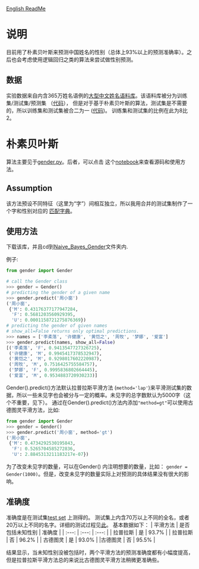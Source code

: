 [English ReadMe](https://github.com/jaaack-wang/gender-predicator/blob/main/README_en.md)
# 说明
目前用了朴素贝叶斯来预测中国姓名的性别（总体上93%以上的预测准确率）。之后也会考虑使用逻辑回归之类的算法来尝试做性别预测。

## 数据
实验数据来自内含365万姓名语例的[大型中文姓名语料库](https://github.com/jaaack-wang/ccnc)。该语料库被分为训练集/测试集/预测集
（[代码](https://github.com/jaaack-wang/gender-predicator/blob/main/Naive_Bayes_Gender/train_dev_test_split.ipynb)），
但是对于基于朴素贝叶斯的算法，测试集是不需要的，所以训练集和测试集被合二为一
([代码](https://github.com/jaaack-wang/gender-predicator/blob/main/Naive_Bayes_Gender/char_gender_pair_converter.ipynb))。
训练集和测试集的比例在此为8比2。

# 朴素贝叶斯
算法主要见于[gender.py](https://github.com/jaaack-wang/gender-predicator/blob/main/Naive_Bayes_Gender/gender.py)。后者，可以点击
这个[notebook](https://github.com/jaaack-wang/gender-predicator/blob/main/Naive_Bayes_Gender/gender.ipynb)来查看源码和使用方法。

## Assumption
该方法预设不同特征（这里为“字”）间相互独立，所以我用合并的测试集制作了一个字和性别对应的
[匹配字典](https://github.com/jaaack-wang/gender-predicator/blob/main/Naive_Bayes_Gender/data/dict4Gender.json)。

## 使用方法
下载该库，并且cd到[Naive_Bayes_Gender](https://github.com/jaaack-wang/gender-predicator/tree/main/Naive_Bayes_Gender)文件夹内.

例子:
```python
from gender import Gender

# call the Gender class
>>> gender = Gender()
# predicting the gender of a given name
>>> gender.predict('周小窗')
('周小窗',
 {'M': 0.43176377177947284,
  'F': 0.5681203560929395,
  'U': 0.0001158721275876369})
# predicting the gender of given names
# show_all=False returns only optimal predictions. 
>>> names = ['李柔落', '许健康', '黄恺之', '周牧', '梦娜', '爱富']
>>> gender.predict(names, show_all=False)
[('李柔落', 'F', 0.9413547727326725),
 ('许健康', 'M', 0.9945417378532947),
 ('黄恺之', 'M', 0.9298017602220987),
 ('周牧', 'M', 0.7516425755584757),
 ('梦娜', 'F', 0.9995836802664445),
 ('爱富', 'M', 0.9534883720930233)]
```
Gender().predict()方法默认拉普拉斯平滑方法 (`method='lap'`)来平滑测试集的数据，所以一些未见字也会被分与一定的概率。未见字的总字数默认为5000字（这个不重要，见下）。
通过在Gender().predict()方法内添加`"method=gt"`可以使用古德图灵平滑方法，比如:
```python
from gender import Gender
>>> gender = Gender()
>>> gender.predict('周小窗', method='gt')
('周小窗',
 {'M': 0.4734292530195843,
  'F': 0.5265704585272836,
  'U': 2.8845313211183217e-07})
```
为了改变未见字的数量，可以在Gender() 内注明想要的数量，比如： `gender = Gender(1000)`。但是，改变未见字的数量实际上对预测的具体结果没有很大的影响。

## 准确度
准确度是在测试集[test set](https://github.com/jaaack-wang/gender-predicator/blob/main/Naive_Bayes_Gender/data/test_ds.txt) 上测得的。
测试集上内含70万以上不同的全名，或者20万以上不同的名字。详细的测试过程见[此](https://github.com/jaaack-wang/gender-predicator/blob/main/Naive_Bayes_Gender/test.ipynb)。
基本数据如下：
| 平滑方法 | 是否包括未知性别 | 准确度 |
| :---: | :---: | :---: |
| 拉普拉斯 | 是 | 93.7% |
| 拉普拉斯 | 否 | 96.2% |
| 古德图灵 | 是 | 93.0% |
|古德图灵 | 否 | 95.5% |

结果显示，当未知性别没被包括时，两个平滑方法的预测准确度都有小幅度提高，但是拉普拉斯平滑方法总的来说比古德图灵平滑方法稍微更准确些。
